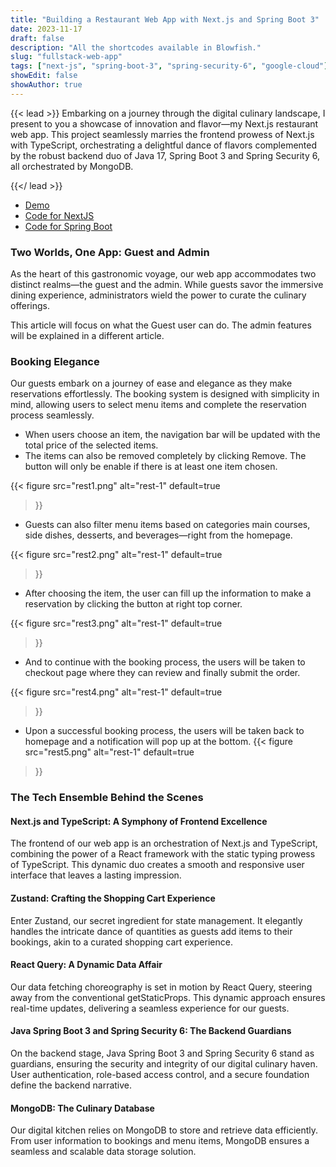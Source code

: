 ```yaml
---
title: "Building a Restaurant Web App with Next.js and Spring Boot 3"
date: 2023-11-17
draft: false
description: "All the shortcodes available in Blowfish."
slug: "fullstack-web-app"
tags: ["next-js", "spring-boot-3", "spring-security-6", "google-cloud"]
showEdit: false
showAuthor: true
---
```


{{< lead >}}
Embarking on a journey through the digital culinary landscape, I present to you a showcase of innovation and flavor—my Next.js restaurant web app. This project seamlessly marries the frontend prowess of Next.js with TypeScript, orchestrating a delightful dance of flavors complemented by the robust backend duo of Java 17, Spring Boot 3 and Spring Security 6, all orchestrated by MongoDB.

{{</ lead >}}
* [Demo](https://restaurant-web-app-frontend.vercel.app) 
* [Code for NextJS](https://github.com/Wai30Yan/restaurant-web-app-frontend)
* [Code for Spring Boot](https://github.com/Wai30Yan/restaurant-web-app-backend)
### Two Worlds, One App: Guest and Admin
As the heart of this gastronomic voyage, our web app accommodates two distinct realms—the guest and the admin. While guests savor the immersive dining experience, administrators wield the power to curate the culinary offerings.

This article will focus on what the Guest user can do. The admin features will be explained in a different article. 

### Booking Elegance
Our guests embark on a journey of ease and elegance as they make reservations effortlessly. The booking system is designed with simplicity in mind, allowing users to select menu items and complete the reservation process seamlessly. 
* When users choose an item, the navigation bar will be updated with the total price of the selected items.
* The items can also be removed completely by clicking Remove. The button will only be enable if there is at least one item chosen.

{{< figure
    src="rest1.png"
    alt="rest-1"
    default=true
>}}



* Guests can also filter menu items based on categories main courses, side dishes, desserts, and beverages—right from the homepage.


{{< figure
    src="rest2.png"
    alt="rest-1"
    default=true
>}}

* After choosing the item, the user can fill up the information to make a reservation by clicking the button at right top corner.

{{< figure
    src="rest3.png"
    alt="rest-1"
    default=true
>}}

* And to continue with the booking process, the users will be taken to checkout page where they can review and finally submit the order.

{{< figure
    src="rest4.png"
    alt="rest-1"
    default=true
>}}

* Upon a successful booking process, the users will be taken back to homepage and a notification will pop up at the bottom.
{{< figure
    src="rest5.png"
    alt="rest-1"
    default=true
>}}


### The Tech Ensemble Behind the Scenes
#### Next.js and TypeScript: A Symphony of Frontend Excellence
The frontend of our web app is an orchestration of Next.js and TypeScript, combining the power of a React framework with the static typing prowess of TypeScript. This dynamic duo creates a smooth and responsive user interface that leaves a lasting impression.

#### Zustand: Crafting the Shopping Cart Experience
Enter Zustand, our secret ingredient for state management. It elegantly handles the intricate dance of quantities as guests add items to their bookings, akin to a curated shopping cart experience.

#### React Query: A Dynamic Data Affair
Our data fetching choreography is set in motion by React Query, steering away from the conventional getStaticProps. This dynamic approach ensures real-time updates, delivering a seamless experience for our guests.

#### Java Spring Boot 3 and Spring Security 6: The Backend Guardians
On the backend stage, Java Spring Boot 3 and Spring Security 6 stand as guardians, ensuring the security and integrity of our digital culinary haven. User authentication, role-based access control, and a secure foundation define the backend narrative.

#### MongoDB: The Culinary Database
Our digital kitchen relies on MongoDB to store and retrieve data efficiently. From user information to bookings and menu items, MongoDB ensures a seamless and scalable data storage solution.